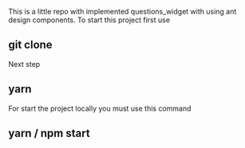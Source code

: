 This is a little repo with implemented questions_widget with using ant design components. To start this project first use

## git clone

Next step

## yarn

For start the project locally you must use this command

## yarn / npm start
